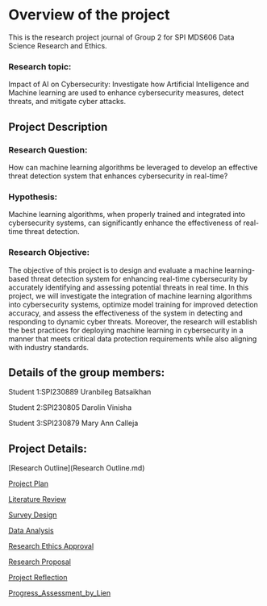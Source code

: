 # Overview of the project

This is the research project journal of Group 2 for SPI MDS606 Data Science Research and Ethics.

### Research topic:
Impact of AI on Cybersecurity: Investigate how Artificial Intelligence and Machine learning are used to enhance cybersecurity measures, detect threats, and mitigate cyber attacks.

## Project Description

### Research Question:
How can machine learning algorithms be leveraged to develop an effective threat detection system that enhances cybersecurity in real-time?

### Hypothesis: 
Machine learning algorithms, when properly trained and integrated into cybersecurity systems, can significantly enhance the effectiveness of real-time threat detection.

### Research Objective:

The objective of this project is to design and evaluate a machine learning-based threat detection system for enhancing real-time cybersecurity by accurately identifying and assessing potential threats in real time. In this project, we will investigate the integration of machine learning algorithms into cybersecurity systems, optimize model training for improved detection accuracy, and assess the effectiveness of the system in detecting and responding to dynamic cyber threats. Moreover, the research will establish the best practices for deploying machine learning in cybersecurity in a manner that meets critical data protection requirements while also aligning with industry standards.





## Details of the group members:
Student 1:SPI230889 Uranbileg Batsaikhan

Student 2:SPI230805 Darolin Vinisha

Student 3:SPI230879 Mary Ann Calleja

## Project Details:

[Research Outline](Research Outline.md)

[Project Plan](ProjectPlan.md)

[Literature Review](LiteratureReview.md)

[Survey Design](SurveyDesign.md)

[Data Analysis](DataAnalysis.md)

[Research Ethics Approval](ResearchEthicsApproval.md)

[Research Proposal](ResearchProposal.md)

[Project Reflection](ProjectReflection.md)

[Progress_Assessment_by_Lien](Progress_Assessment_by_Lien.md)



